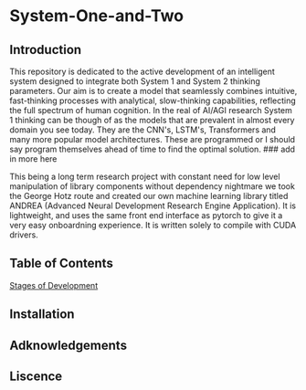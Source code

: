 # System-One-and-Two

## Introduction
This repository is dedicated to the active development of an intelligent system designed to integrate both System 1 and System 2 thinking parameters. Our aim is to create a model that seamlessly combines intuitive, fast-thinking processes with analytical, slow-thinking capabilities, reflecting the full spectrum of human cognition. In the real of AI/AGI research System 1 thinking can be though of as the models that are prevalent in almost every domain you see today. They are the CNN's, LSTM's, Transformers and many more popular model architectures. These are programmed or I should say program themselves ahead of time to find the optimal solution. ### add in more here

This being a long term research project with constant need for low level manipulation of library components without dependency nightmare we took the George Hotz route and created our own machine learning library titled ANDREA (Advanced Neural Development Research Engine Application). It is lightweight, and uses the same front end interface as pytorch to give it a very easy onboardning experience. It is written solely to compile with CUDA drivers. 

## Table of Contents
[Stages of Development](docs/stages/README.md)

## Installation

## Adknowledgements

## Liscence